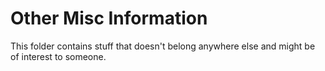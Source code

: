 # Other Misc Information

This folder contains stuff that doesn't belong anywhere else and might be of interest to someone.
